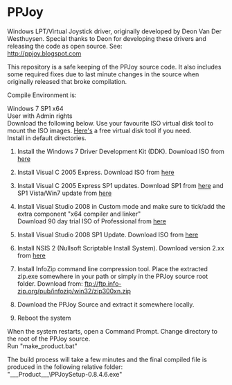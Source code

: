 # PPJoy
Windows LPT/Virtual Joystick driver, originally developed by Deon Van Der Westhuysen. Special thanks to Deon for developing these drivers and releasing the code as open source. See:<br />
http://ppjoy.blogspot.com

This repository is a safe keeping of the PPJoy source code. It also includes some required fixes
due to last minute changes in the source when originally released that broke compilation.<br />


Compile Environment is:<br />

Windows 7 SP1 x64<br />
User with Admin rights<br />
Download the following below. Use your favourite ISO virtual disk tool to mount the ISO images. [Here's](http://www.ltr-data.se/opencode.html/#ImDisk "ImDisk") a free virtual disk tool if you need.<br />
Install in default directories.<br />

1. Install the Windows 7 Driver Development Kit (DDK). Download ISO from [here](http://download.microsoft.com/download/4/A/2/4A25C7D5-EFBE-4182-B6A9-AE6850409A78/GRMWDK_EN_7600_1.ISO "Win7DDK")

2. Install Visual C 2005 Express. Download ISO from [here](http://download.microsoft.com/download/A/9/1/A91D6B2B-A798-47DF-9C7E-A97854B7DD18/VC.iso "VC2005Express")

3. Install Visual C 2005 Express SP1 updates. Download SP1 from [here](https://download.microsoft.com/download/7/7/3/7737290f-98e8-45bf-9075-85cc6ae34bf1/VS80sp1-KB926748-X86-INTL.exe "VC2005ExpressSP1")
 and SP1 Vista/Win7 update from [here](https://download.microsoft.com/download/c/7/d/c7d9b927-f4e6-4ab2-8399-79a2d5cdfac9/VS80sp1-KB932232-X86-ENU.exe "VC2005ExpressSP1VistaUpdate")

4. Install Visual Studio 2008 in Custom mode and make sure to tick/add the extra component "x64 compiler and linker"<br />
   Download 90 day trial ISO of Professional from [here](http://download.microsoft.com/download/8/1/d/81d3f35e-fa03-485b-953b-ff952e402520/VS2008ProEdition90dayTrialENUX1435622.iso "VisualStudio2008Pro90Daytrial")

5. Install Visual Studio 2008 SP1 Update. Download ISO from [here](https://download.microsoft.com/download/a/3/7/a371b6d1-fc5e-44f7-914c-cb452b4043a9/VS2008SP1ENUX1512962.iso "VisualStudio2008SP1")

6. Install NSIS 2 (Nullsoft Scriptable Install System). Download version 2.xx from [here](https://sourceforge.net/projects/nsis/files/NSIS%202/ "NSIS 2.xx")

7. Install InfoZip command line compression tool. Place the extracted zip.exe somewhere in your path or simply in the PPJoy source root folder. Download from: ftp://ftp.info-zip.org/pub/infozip/win32/zip300xn.zip

8. Download the PPJoy Source and extract it somewhere locally.<br />

9. Reboot the system<br />

When the system restarts, open a Command Prompt. Change directory to the root of the PPJoy source.<br />
Run "make_product.bat"<br />

The build process will take a few minutes and the final compiled file is produced in the following relative folder:<br />
"\_\_\_Product\_\_\_\PPJoySetup-0.8.4.6.exe"
